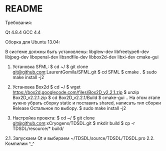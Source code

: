 README
=====

Требования:

Qt 4.8.4
GCC 4.4

Сборка для Ubuntu 13.04:

В системе должны быть установлены:
libglew-dev libfreetype6-dev libjpeg-dev libopenal-dev libsndfile-dev libbox2d-dev libxi-dev cmake-gui

1. Установка SFML:
$ cd ~/
$ git clone git@github.com:LaurentGomila/SFML.git
$ cd SFML
$ cmake .
$ sudo make install -j2

2. Установка Box2d
$ cd ~/
$ wget https://box2d.googlecode.com/files/Box2D_v2.2.1.zip
$ unzip Box2D_v2.2.1.zip
$ cd Box2D_v2.2.1/Build
$ cmake-gui ..
На этом этапе нужно убрать сборку static и поставить shared, написать тип сборки Release Остальное по выбору.
$ sudo make install -j2

2. Настройка проекта:
$ cd ~/
$ git clone git@github.com:xCryogenx/TDSDL.git
$ mkdir build
$ cp -r TDSDL/resource/* build/

2.1. Запускаем Qt и выбираем ~/TDSDL/source/TDSDL/TDSDL.pro
2.2. Компилим ^_^
